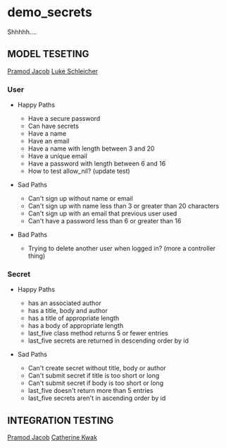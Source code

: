 demo_secrets
============

Shhhhh....

## MODEL TESETING

[Pramod Jacob](https://github.com/domarp-j)
[Luke Schleicher](https://github.com/luke-schleicher)

### User

* Happy Paths

  * Have a secure password
  * Can have secrets
  * Have a name
  * Have an email
  * Have a name with length between 3 and 20
  * Have a unique email
  * Have a password with length between 6 and 16
  * How to test allow_nil? (update test)

* Sad Paths
  * Can't sign up without name or email
  * Can't sign up with name less than 3 or greater than 20 characters
  * Can't sign up with an email that previous user used
  * Can't have a password less than 6 or greater than 16

* Bad Paths
  * Trying to delete another user when logged in? (more a controller thing)


### Secret

* Happy Paths
  * has an associated author
  * has a title, body and author
  * has a title of appropriate length
  * has a body of appropriate length
  * last_five class method returns 5 or fewer entries
  * last_five secrets are returned in descending order by id

* Sad Paths
  * Can't create secret without title, body or author
  * Can't submit secret if title is too short or long
  * Can't submit secret if body is too short or long
  * last_five doesn't return more than 5 entries
  * last_five secrets aren't in ascending order by id

## INTEGRATION TESTING

[Pramod Jacob](github.com/domarp-j)
[Catherine Kwak](github.com/khopsickle)
